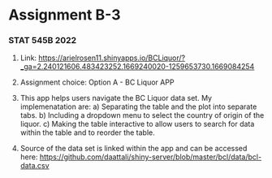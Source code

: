 # Assignment B-3
### STAT 545B 2022

1. Link: https://arielrosen11.shinyapps.io/BCLiquor/?_ga=2.240121606.483423252.1669240020-1259653730.1669084254

2. Assignment choice: Option A - BC Liquor APP 

3. This app helps users navigate the BC Liquor data set. My implemenatation are: 
    a) Separating the table and the plot into separate tabs.
    b) Including a dropdown menu to select the country of origin of the liquor. 
    c) Making the table interactive to allow users to search for data within the table and to reorder the table. 
    
4. Source of the data set is linked within the app and can be accessed here: https://github.com/daattali/shiny-server/blob/master/bcl/data/bcl-data.csv

